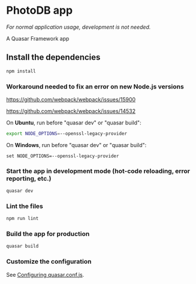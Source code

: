 # PhotoDB app

*For normal application usage, development is not needed.*

A Quasar Framework app

## Install the dependencies
```bash
npm install
```

### Workaround needed to fix an error on new Node.js versions

https://github.com/webpack/webpack/issues/15900

https://github.com/webpack/webpack/issues/14532

On **Ubuntu**, run before "quasar dev" or "quasar build":
```bash
export NODE_OPTIONS=--openssl-legacy-provider
```

On **Windows**, run before "quasar dev" or "quasar build":
```Batchfile
set NODE_OPTIONS=--openssl-legacy-provider
```

### Start the app in development mode (hot-code reloading, error reporting, etc.)

```bash
quasar dev
```

### Lint the files
```bash
npm run lint
```

### Build the app for production
```bash
quasar build
```

### Customize the configuration
See [Configuring quasar.conf.js](https://quasar.dev/quasar-cli/quasar-conf-js).
